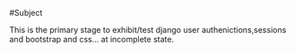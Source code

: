 #Subject

This is the primary stage to exhibit/test django user authenictions,sessions and
bootstrap and css... at incomplete state.